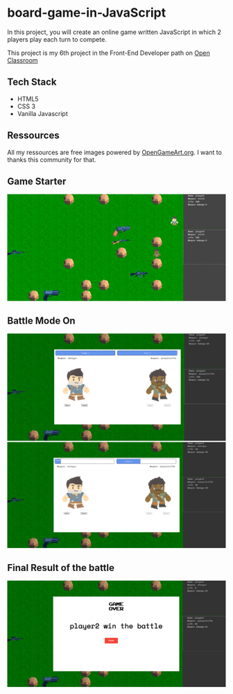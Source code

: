 # board-game-in-JavaScript

In this project, you will create an online game written JavaScript in which 2 players play each turn to compete.

This project is my 6th project in the Front-End Developer path on [Open Classroom](https://openclassrooms.com/)

## Tech Stack

- HTML5
- CSS 3
- Vanilla Javascript

## Ressources

All my ressources are free images powered by [OpenGameArt.org](https://opengameart.org/). I want to thanks this community for that.

## Game Starter

<img src="./screen1.PNG" alt="screen1">

## Battle Mode On

<img src="./screen2.PNG" alt="screen1">

<img src="./screen3.PNG" alt="screen1">

## Final Result of the battle

<img src="./screen4.PNG" alt="screen1">
